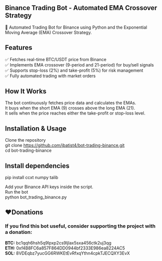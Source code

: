 ## Binance Trading Bot - Automated EMA Crossover Strategy
🚀 Automated Trading Bot for Binance using Python and the Exponential Moving Average (EMA) Crossover Strategy.

## Features  
  ✅ Fetches real-time BTC/USDT price from Binance  
  ✅ Implements EMA crossover (9-period and 21-period) for buy/sell signals  
  ✅ Supports stop-loss (2%) and take-profit (5%) for risk management  
  ✅ Fully automated trading with market orders  

## How It Works  
The bot continuously fetches price data and calculates the EMAs.  
It buys when the short EMA (9) crosses above the long EMA (21).  
It sells when the price reaches either the take-profit or stop-loss level.  

## Installation & Usage  
Clone the repository  
git clone https://github.com/jbatist4/bot-trading-binance.git    
cd bot-trading-binance  

## Install dependencies  
pip install ccxt numpy talib    

Add your Binance API keys inside the script.  
Run the bot  
python bot_trading_binance.py  

## ❤️Donations  
### If you find this bot useful, consider supporting the project with a donation:  
**BTC:** bc1qqh6hsh5q9lpxp2cs9ljlax5sxa456ctk2uj3qg  
**ETH:** 0xf4B8FC6a857F864DD0944bf2333E986ea8224AC5  
**SOL:** 8VDEqbz7yucGG6RWKEtEvRfxqYthn4cpkTJECQXY3EvX  
